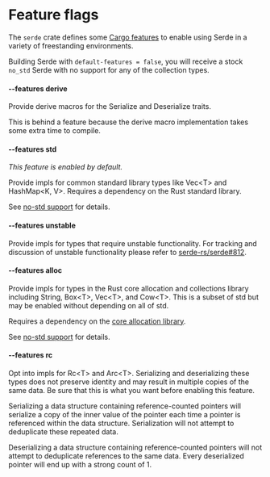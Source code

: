 # Feature flags

The `serde` crate defines some [Cargo features] to enable using Serde in a
variety of freestanding environments.

Building Serde with `default-features = false`, you will receive a stock
`no_std` Serde with no support for any of the collection types.

[Cargo features]: https://doc.rust-lang.org/cargo/reference/manifest.html#the-features-section

#### --features derive

Provide derive macros for the Serialize and Deserialize traits.

This is behind a feature because the derive macro implementation takes some
extra time to compile.

#### --features std

*This feature is enabled by default.*

Provide impls for common standard library types like Vec&lt;T&gt; and
HashMap&lt;K, V&gt;. Requires a dependency on the Rust standard library.

See [no-std support] for details.

[no-std support]: no-std.md

#### --features unstable

Provide impls for types that require unstable functionality. For tracking and
discussion of unstable functionality please refer to [serde-rs/serde#812].

[serde-rs/serde#812]: https://github.com/serde-rs/serde/issues/812

#### --features alloc

Provide impls for types in the Rust core allocation and collections library
including String, Box&lt;T&gt;, Vec&lt;T&gt;, and Cow&lt;T&gt;. This is a subset
of std but may be enabled without depending on all of std.

Requires a dependency on the [core allocation library].

See [no-std support] for details.

[core allocation library]: https://doc.rust-lang.org/alloc/

#### --features rc

Opt into impls for Rc&lt;T&gt; and Arc&lt;T&gt;. Serializing and deserializing
these types does not preserve identity and may result in multiple copies of the
same data. Be sure that this is what you want before enabling this feature.

Serializing a data structure containing reference-counted pointers will
serialize a copy of the inner value of the pointer each time a pointer is
referenced within the data structure. Serialization will not attempt to
deduplicate these repeated data.

Deserializing a data structure containing reference-counted pointers will not
attempt to deduplicate references to the same data. Every deserialized pointer
will end up with a strong count of 1.
